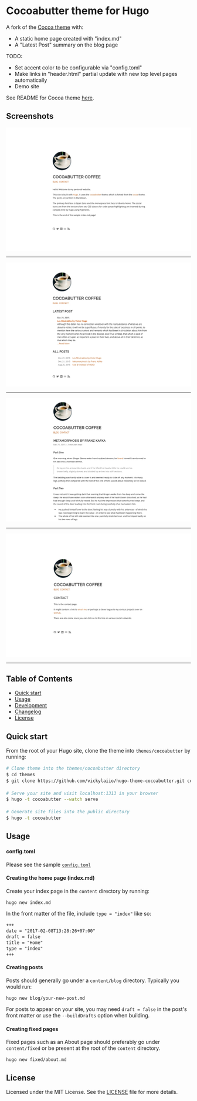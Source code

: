 # Cocoabutter theme for Hugo

A fork of the [Cocoa theme](https://github.com/nishanths/cocoa-hugo-theme/) with:

* A static home page created with "index.md"
* A "Latest Post" summary on the blog page

TODO:
* Set accent color to be configurable via "config.toml"
* Make links in "header.html" partial update with new top level pages automatically
* Demo site

See README for Cocoa theme [here](https://github.com/nishanths/cocoa-hugo-theme/blob/master/README.md).

## Screenshots

![Index](/exampleSite/cocoabutter-1.jpg)
***
![Blog](/exampleSite/cocoabutter-2.jpg)
***
![Post page](/exampleSite/cocoabutter-3.jpg)
***
![Contact page](/exampleSite/cocoabutter-4.jpg)
***

## Table of Contents

* [Quick start](#quick-start)
* [Usage](#usage)
* [Development](#development)
* [Changelog](#changelog)
* [License](#license)

## Quick start 

From the root of your Hugo site, clone the theme into `themes/cocoabutter` by running:

```sh
# Clone theme into the themes/cocoabutter directory
$ cd themes
$ git clone https://github.com/vickylaiio/hugo-theme-cocoabutter.git cocoabutter

# Serve your site and visit localhost:1313 in your browser
$ hugo -t cocoabutter --watch serve

# Generate site files into the public directory
$ hugo -t cocoabutter
```

## Usage

#### config.toml

Please see the sample [`config.toml`](https://github.com/vickylaiio/hugo-theme-cocoabutter/blob/master/exampleSite/config.toml)

#### Creating the home page (index.md)

Create your index page in the `content` directory by running:
```
hugo new index.md
```

In the front matter of the file, include `type = "index"` like so:
```
+++
date = "2017-02-08T13:28:26+07:00"
draft = false
title = "Home"
type = "index"
+++
```

#### Creating posts

Posts should generally go under a `content/blog` directory. Typically you would run:

````
hugo new blog/your-new-post.md
````
For posts to appear on your site, you may need `draft = false` in the post's front matter or use the `--buildDrafts` option when building.

#### Creating fixed pages

Fixed pages such as an About page should preferably go under `content/fixed` or be present at the root of the `content` directory.

````
hugo new fixed/about.md
````

## License

Licensed under the MIT License. See the [LICENSE](https://github.com/vickylaiio/hugo-theme-cocoabutter/blob/master/LICENSE) file for more details.
